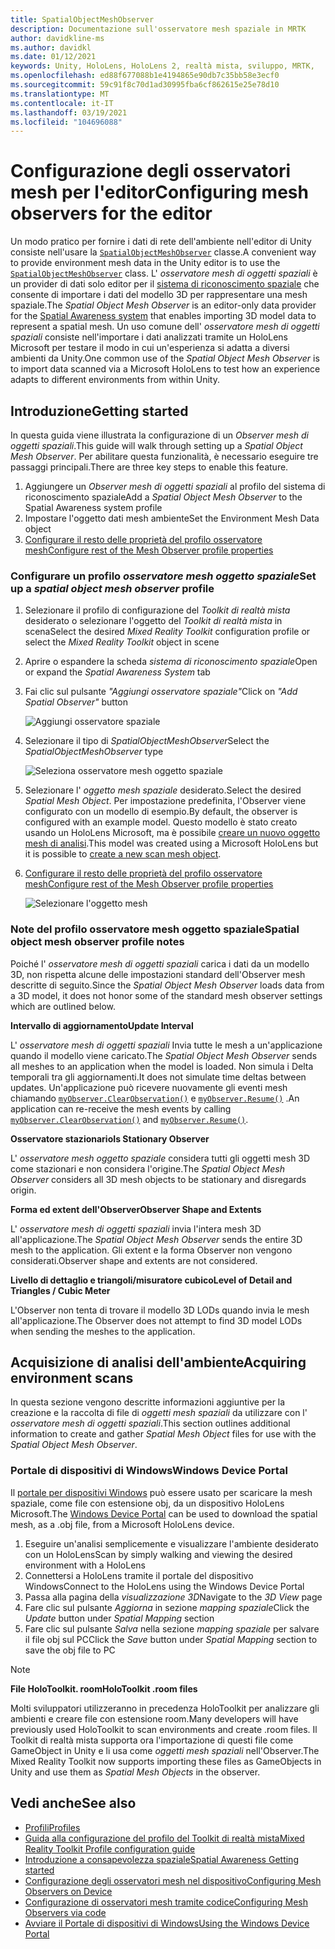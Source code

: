```yaml
---
title: SpatialObjectMeshObserver
description: Documentazione sull'osservatore mesh spaziale in MRTK
author: davidkline-ms
ms.author: davidkl
ms.date: 01/12/2021
keywords: Unity, HoloLens, HoloLens 2, realtà mista, sviluppo, MRTK,
ms.openlocfilehash: ed88f677088b1e4194865e90db7c35bb58e3ecf0
ms.sourcegitcommit: 59c91f8c70d1ad30995fba6cf862615e25e78d10
ms.translationtype: MT
ms.contentlocale: it-IT
ms.lasthandoff: 03/19/2021
ms.locfileid: "104696088"
---
```

# <a name="configuring-mesh-observers-for-the-editor"></a><span data-ttu-id="ebc7b-104">Configurazione degli osservatori mesh per l'editor</span><span class="sxs-lookup"><span data-stu-id="ebc7b-104">Configuring mesh observers for the editor</span></span>

<span data-ttu-id="ebc7b-105">Un modo pratico per fornire i dati di rete dell'ambiente nell'editor di Unity consiste nell'usare la [`SpatialObjectMeshObserver`](xref:Microsoft.MixedReality.Toolkit.SpatialObjectMeshObserver.SpatialObjectMeshObserver) classe.</span><span class="sxs-lookup"><span data-stu-id="ebc7b-105">A convenient way to provide environment mesh data in the Unity editor is to use the [`SpatialObjectMeshObserver`](xref:Microsoft.MixedReality.Toolkit.SpatialObjectMeshObserver.SpatialObjectMeshObserver) class.</span></span> <span data-ttu-id="ebc7b-106">L' *osservatore mesh di oggetti spaziali* è un provider di dati solo editor per il [sistema di riconoscimento spaziale](spatial-awareness-getting-started.md) che consente di importare i dati del modello 3D per rappresentare una mesh spaziale.</span><span class="sxs-lookup"><span data-stu-id="ebc7b-106">The *Spatial Object Mesh Observer* is an editor-only data provider for the [Spatial Awareness system](spatial-awareness-getting-started.md) that enables importing 3D model data to represent a spatial mesh.</span></span> <span data-ttu-id="ebc7b-107">Un uso comune dell' *osservatore mesh di oggetti spaziali* consiste nell'importare i dati analizzati tramite un HoloLens Microsoft per testare il modo in cui un'esperienza si adatta a diversi ambienti da Unity.</span><span class="sxs-lookup"><span data-stu-id="ebc7b-107">One common use of the *Spatial Object Mesh Observer* is to import data scanned via a Microsoft HoloLens to test how an experience adapts to different environments from within Unity.</span></span>

## <a name="getting-started"></a><span data-ttu-id="ebc7b-108">Introduzione</span><span class="sxs-lookup"><span data-stu-id="ebc7b-108">Getting started</span></span>

<span data-ttu-id="ebc7b-109">In questa guida viene illustrata la configurazione di un *Observer mesh di oggetti spaziali*.</span><span class="sxs-lookup"><span data-stu-id="ebc7b-109">This guide will walk through setting up a *Spatial Object Mesh Observer*.</span></span> <span data-ttu-id="ebc7b-110">Per abilitare questa funzionalità, è necessario eseguire tre passaggi principali.</span><span class="sxs-lookup"><span data-stu-id="ebc7b-110">There are three key steps to enable this feature.</span></span>

1. <span data-ttu-id="ebc7b-111">Aggiungere un *Observer mesh di oggetti spaziali* al profilo del sistema di riconoscimento spaziale</span><span class="sxs-lookup"><span data-stu-id="ebc7b-111">Add a *Spatial Object Mesh Observer* to the Spatial Awareness system profile</span></span>
1. <span data-ttu-id="ebc7b-112">Impostare l'oggetto dati mesh ambiente</span><span class="sxs-lookup"><span data-stu-id="ebc7b-112">Set the Environment Mesh Data object</span></span>
1. [<span data-ttu-id="ebc7b-113">Configurare il resto delle proprietà del profilo osservatore mesh</span><span class="sxs-lookup"><span data-stu-id="ebc7b-113">Configure rest of the Mesh Observer profile properties</span></span>](configuring-spatial-awareness-mesh-observer.md)

### <a name="set-up-a-spatial-object-mesh-observer-profile"></a><span data-ttu-id="ebc7b-114">Configurare un profilo *osservatore mesh oggetto spaziale*</span><span class="sxs-lookup"><span data-stu-id="ebc7b-114">Set up a *spatial object mesh observer* profile</span></span>

1. <span data-ttu-id="ebc7b-115">Selezionare il profilo di configurazione del *Toolkit di realtà mista* desiderato o selezionare l'oggetto del *Toolkit di realtà mista* in scena</span><span class="sxs-lookup"><span data-stu-id="ebc7b-115">Select the desired *Mixed Reality Toolkit* configuration profile or select the *Mixed Reality Toolkit* object in scene</span></span>
1. <span data-ttu-id="ebc7b-116">Aprire o espandere la scheda *sistema di riconoscimento spaziale*</span><span class="sxs-lookup"><span data-stu-id="ebc7b-116">Open or expand the *Spatial Awareness System* tab</span></span>
1. <span data-ttu-id="ebc7b-117">Fai clic sul pulsante *"Aggiungi osservatore spaziale"*</span><span class="sxs-lookup"><span data-stu-id="ebc7b-117">Click on *"Add Spatial Observer"* button</span></span>

    ![Aggiungi osservatore spaziale](../images/spatial-awareness/AddObserver.png)

1. <span data-ttu-id="ebc7b-119">Selezionare il tipo di *SpatialObjectMeshObserver*</span><span class="sxs-lookup"><span data-stu-id="ebc7b-119">Select the *SpatialObjectMeshObserver* type</span></span>

    ![Seleziona osservatore mesh oggetto spaziale](../images/spatial-awareness/SelectObjectObserver.png)

1. <span data-ttu-id="ebc7b-121">Selezionare l' *oggetto mesh spaziale* desiderato.</span><span class="sxs-lookup"><span data-stu-id="ebc7b-121">Select the desired *Spatial Mesh Object*.</span></span> <span data-ttu-id="ebc7b-122">Per impostazione predefinita, l'Observer viene configurato con un modello di esempio.</span><span class="sxs-lookup"><span data-stu-id="ebc7b-122">By default, the observer is configured with an example model.</span></span> <span data-ttu-id="ebc7b-123">Questo modello è stato creato usando un HoloLens Microsoft, ma è possibile [creare un nuovo oggetto mesh di analisi](#acquiring-environment-scans).</span><span class="sxs-lookup"><span data-stu-id="ebc7b-123">This model was created using a Microsoft HoloLens but it is possible to [create a new scan mesh object](#acquiring-environment-scans).</span></span>
1. [<span data-ttu-id="ebc7b-124">Configurare il resto delle proprietà del profilo osservatore mesh</span><span class="sxs-lookup"><span data-stu-id="ebc7b-124">Configure rest of the Mesh Observer profile properties</span></span>](configuring-spatial-awareness-mesh-observer.md)

    ![Selezionare l'oggetto mesh](../images/spatial-awareness/ObjectObserverProfile.png)

### <a name="spatial-object-mesh-observer-profile-notes"></a><span data-ttu-id="ebc7b-126">Note del profilo osservatore mesh oggetto spaziale</span><span class="sxs-lookup"><span data-stu-id="ebc7b-126">Spatial object mesh observer profile notes</span></span>

<span data-ttu-id="ebc7b-127">Poiché l' *osservatore mesh di oggetti spaziali* carica i dati da un modello 3D, non rispetta alcune delle impostazioni standard dell'Observer mesh descritte di seguito.</span><span class="sxs-lookup"><span data-stu-id="ebc7b-127">Since the *Spatial Object Mesh Observer* loads data from a 3D model, it does not honor some of the standard mesh observer settings which are outlined below.</span></span>

<span data-ttu-id="ebc7b-128">**Intervallo di aggiornamento**</span><span class="sxs-lookup"><span data-stu-id="ebc7b-128">**Update Interval**</span></span>

<span data-ttu-id="ebc7b-129">L'  *osservatore mesh di oggetti spaziali* Invia tutte le mesh a un'applicazione quando il modello viene caricato.</span><span class="sxs-lookup"><span data-stu-id="ebc7b-129">The  *Spatial Object Mesh Observer* sends all meshes to an application when the model is loaded.</span></span> <span data-ttu-id="ebc7b-130">Non simula i Delta temporali tra gli aggiornamenti.</span><span class="sxs-lookup"><span data-stu-id="ebc7b-130">It does not simulate time deltas between updates.</span></span> <span data-ttu-id="ebc7b-131">Un'applicazione può ricevere nuovamente gli eventi mesh chiamando [`myObserver.ClearObservation()`](xref:Microsoft.MixedReality.Toolkit.SpatialAwareness.IMixedRealitySpatialAwarenessObserver.ClearObservations) e [`myObserver.Resume()`](xref:Microsoft.MixedReality.Toolkit.SpatialAwareness.IMixedRealitySpatialAwarenessObserver.Resume) .</span><span class="sxs-lookup"><span data-stu-id="ebc7b-131">An application can re-receive the mesh events by calling [`myObserver.ClearObservation()`](xref:Microsoft.MixedReality.Toolkit.SpatialAwareness.IMixedRealitySpatialAwarenessObserver.ClearObservations) and [`myObserver.Resume()`](xref:Microsoft.MixedReality.Toolkit.SpatialAwareness.IMixedRealitySpatialAwarenessObserver.Resume).</span></span>

<span data-ttu-id="ebc7b-132">**Osservatore stazionario**</span><span class="sxs-lookup"><span data-stu-id="ebc7b-132">**Is Stationary Observer**</span></span>

<span data-ttu-id="ebc7b-133">L' *osservatore mesh oggetto spaziale* considera tutti gli oggetti mesh 3D come stazionari e non considera l'origine.</span><span class="sxs-lookup"><span data-stu-id="ebc7b-133">The *Spatial Object Mesh Observer* considers all 3D mesh objects to be stationary and disregards origin.</span></span>

<span data-ttu-id="ebc7b-134">**Forma ed extent dell'Observer**</span><span class="sxs-lookup"><span data-stu-id="ebc7b-134">**Observer Shape and Extents**</span></span>

<span data-ttu-id="ebc7b-135">L'  *osservatore mesh di oggetti spaziali* invia l'intera mesh 3D all'applicazione.</span><span class="sxs-lookup"><span data-stu-id="ebc7b-135">The  *Spatial Object Mesh Observer* sends the entire 3D mesh to the application.</span></span> <span data-ttu-id="ebc7b-136">Gli extent e la forma Observer non vengono considerati.</span><span class="sxs-lookup"><span data-stu-id="ebc7b-136">Observer shape and extents are not considered.</span></span>

<span data-ttu-id="ebc7b-137">**Livello di dettaglio e triangoli/misuratore cubico**</span><span class="sxs-lookup"><span data-stu-id="ebc7b-137">**Level of Detail and Triangles / Cubic Meter**</span></span>

<span data-ttu-id="ebc7b-138">L'Observer non tenta di trovare il modello 3D LODs quando invia le mesh all'applicazione.</span><span class="sxs-lookup"><span data-stu-id="ebc7b-138">The Observer does not attempt to find 3D model LODs when sending the meshes to the application.</span></span>

## <a name="acquiring-environment-scans"></a><span data-ttu-id="ebc7b-139">Acquisizione di analisi dell'ambiente</span><span class="sxs-lookup"><span data-stu-id="ebc7b-139">Acquiring environment scans</span></span>

<span data-ttu-id="ebc7b-140">In questa sezione vengono descritte informazioni aggiuntive per la creazione e la raccolta di file di *oggetti mesh spaziali* da utilizzare con l' *osservatore mesh di oggetti spaziali*.</span><span class="sxs-lookup"><span data-stu-id="ebc7b-140">This section outlines additional information to create and gather *Spatial Mesh Object* files for use with the *Spatial Object Mesh Observer*.</span></span>

### <a name="windows-device-portal"></a><span data-ttu-id="ebc7b-141">Portale di dispositivi di Windows</span><span class="sxs-lookup"><span data-stu-id="ebc7b-141">Windows Device Portal</span></span>

<span data-ttu-id="ebc7b-142">Il [portale per dispositivi Windows](https://docs.microsoft.com/windows/mixed-reality/using-the-windows-device-portal) può essere usato per scaricare la mesh spaziale, come file con estensione obj, da un dispositivo HoloLens Microsoft.</span><span class="sxs-lookup"><span data-stu-id="ebc7b-142">The [Windows Device Portal](https://docs.microsoft.com/windows/mixed-reality/using-the-windows-device-portal) can be used to download the spatial mesh, as a .obj file, from a Microsoft HoloLens device.</span></span>

1. <span data-ttu-id="ebc7b-143">Eseguire un'analisi semplicemente e visualizzare l'ambiente desiderato con un HoloLens</span><span class="sxs-lookup"><span data-stu-id="ebc7b-143">Scan by simply walking and viewing the desired environment with a HoloLens</span></span>
1. <span data-ttu-id="ebc7b-144">Connettersi a HoloLens tramite il portale del dispositivo Windows</span><span class="sxs-lookup"><span data-stu-id="ebc7b-144">Connect to the HoloLens using the Windows Device Portal</span></span>
1. <span data-ttu-id="ebc7b-145">Passa alla pagina della *visualizzazione 3D*</span><span class="sxs-lookup"><span data-stu-id="ebc7b-145">Navigate to the *3D View* page</span></span>
1. <span data-ttu-id="ebc7b-146">Fare clic sul pulsante *Aggiorna* in sezione *mapping spaziale*</span><span class="sxs-lookup"><span data-stu-id="ebc7b-146">Click the *Update* button under *Spatial Mapping* section</span></span>
1. <span data-ttu-id="ebc7b-147">Fare clic sul pulsante *Salva* nella sezione *mapping spaziale* per salvare il file obj sul PC</span><span class="sxs-lookup"><span data-stu-id="ebc7b-147">Click the *Save* button under *Spatial Mapping* section to save the obj file to PC</span></span>

> [!NOTE]
> <span data-ttu-id="ebc7b-148">**File HoloToolkit. room**</span><span class="sxs-lookup"><span data-stu-id="ebc7b-148">**HoloToolkit .room files**</span></span>
>
> <span data-ttu-id="ebc7b-149">Molti sviluppatori utilizzeranno in precedenza HoloToolkit per analizzare gli ambienti e creare file con estensione room.</span><span class="sxs-lookup"><span data-stu-id="ebc7b-149">Many developers will have previously used HoloToolkit to scan environments and create .room files.</span></span> <span data-ttu-id="ebc7b-150">Il Toolkit di realtà mista supporta ora l'importazione di questi file come GameObject in Unity e li usa come *oggetti mesh spaziali* nell'Observer.</span><span class="sxs-lookup"><span data-stu-id="ebc7b-150">The Mixed Reality Toolkit now supports importing these files as GameObjects in Unity and use them as *Spatial Mesh Objects* in the observer.</span></span>

## <a name="see-also"></a><span data-ttu-id="ebc7b-151">Vedi anche</span><span class="sxs-lookup"><span data-stu-id="ebc7b-151">See also</span></span>

- [<span data-ttu-id="ebc7b-152">Profili</span><span class="sxs-lookup"><span data-stu-id="ebc7b-152">Profiles</span></span>](../profiles/profiles.md)
- [<span data-ttu-id="ebc7b-153">Guida alla configurazione del profilo del Toolkit di realtà mista</span><span class="sxs-lookup"><span data-stu-id="ebc7b-153">Mixed Reality Toolkit Profile configuration guide</span></span>](../../configuration/mixed-reality-configuration-guide.md)
- [<span data-ttu-id="ebc7b-154">Introduzione a consapevolezza spaziale</span><span class="sxs-lookup"><span data-stu-id="ebc7b-154">Spatial Awareness Getting started</span></span>](spatial-awareness-getting-started.md)
- [<span data-ttu-id="ebc7b-155">Configurazione degli osservatori mesh nel dispositivo</span><span class="sxs-lookup"><span data-stu-id="ebc7b-155">Configuring Mesh Observers on Device</span></span>](configuring-spatial-awareness-mesh-observer.md)
- [<span data-ttu-id="ebc7b-156">Configurazione di osservatori mesh tramite codice</span><span class="sxs-lookup"><span data-stu-id="ebc7b-156">Configuring Mesh Observers via code</span></span>](usage-guide.md)
- [<span data-ttu-id="ebc7b-157">Avviare il Portale di dispositivi di Windows</span><span class="sxs-lookup"><span data-stu-id="ebc7b-157">Using the Windows Device Portal</span></span>](https://docs.microsoft.com/windows/mixed-reality/using-the-windows-device-portal)
